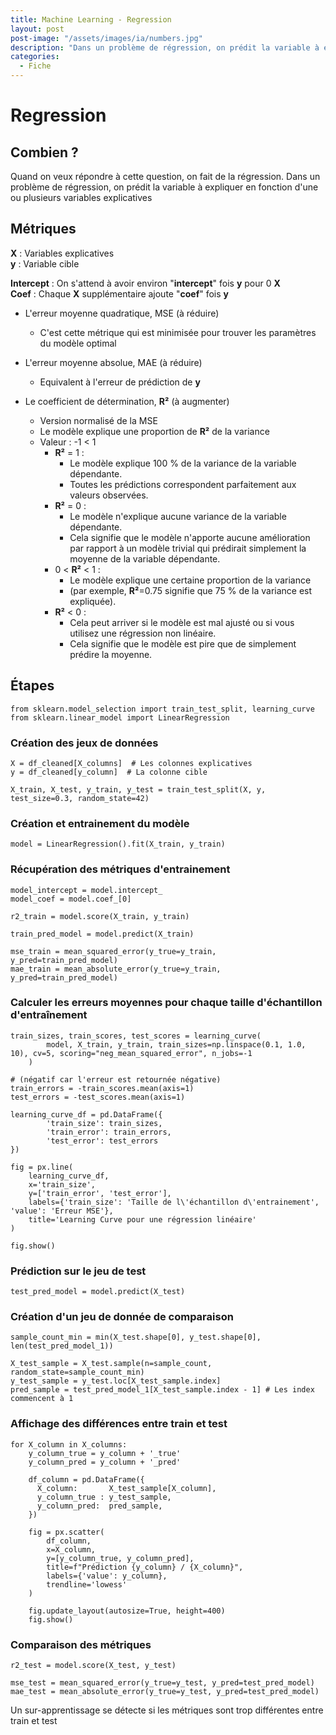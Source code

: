 ```yaml
---
title: Machine Learning - Regression
layout: post  
post-image: "/assets/images/ia/numbers.jpg"  
description: "Dans un problème de régression, on prédit la variable à expliquer en fonction d'une ou plusieurs variables explicatives"  
categories:
  - Fiche
---
```


# Regression

## Combien ?

Quand on veux répondre à cette question, on fait de la régression.
Dans un problème de régression, on prédit la variable à expliquer en fonction d'une ou plusieurs variables explicatives

## Métriques

**X** : Variables explicatives  
**y** : Variable cible  

**Intercept** : On s'attend à avoir environ "**intercept**" fois **y** pour 0 **X**  
**Coef** : Chaque **X** supplémentaire ajoute "**coef**" fois **y**  

- L'erreur moyenne quadratique, MSE (à réduire)
  - C'est cette métrique qui est minimisée pour trouver les paramètres du modèle optimal
- L'erreur moyenne absolue, MAE (à réduire)
  - Equivalent à l'erreur de prédiction de **y**

- Le coefficient de détermination, **R²** (à augmenter)
  - Version normalisé de la MSE
  - Le modèle explique une proportion de **R²** de la variance
  - Valeur : -1 < 1
    - **R²** = 1 :  
        - Le modèle explique 100 % de la variance de la variable dépendante.
        - Toutes les prédictions correspondent parfaitement aux valeurs observées.
    - **R²** = 0 :
        - Le modèle n'explique aucune variance de la variable dépendante.
        - Cela signifie que le modèle n'apporte aucune amélioration par rapport à un modèle trivial qui prédirait simplement la moyenne de la variable dépendante.
    - 0 < **R²** < 1 :
        - Le modèle explique une certaine proportion de la variance 
        - (par exemple, **R²**=0.75 signifie que 75 % de la variance est expliquée).
    - **R²** < 0 :
        - Cela peut arriver si le modèle est mal ajusté ou si vous utilisez une régression non linéaire. 
        - Cela signifie que le modèle est pire que de simplement prédire la moyenne.

## Étapes

```
from sklearn.model_selection import train_test_split, learning_curve
from sklearn.linear_model import LinearRegression
```

### Création des jeux de données
```
X = df_cleaned[X_columns]  # Les colonnes explicatives
y = df_cleaned[y_column]  # La colonne cible

X_train, X_test, y_train, y_test = train_test_split(X, y, test_size=0.3, random_state=42)
```

### Création et entrainement du modèle  
`model = LinearRegression().fit(X_train, y_train)`

### Récupération des métriques d'entrainement
```
model_intercept = model.intercept_
model_coef = model.coef_[0]

r2_train = model.score(X_train, y_train)
    
train_pred_model = model.predict(X_train)
    
mse_train = mean_squared_error(y_true=y_train, y_pred=train_pred_model)
mae_train = mean_absolute_error(y_true=y_train, y_pred=train_pred_model)
```

### Calculer les erreurs moyennes pour chaque taille d'échantillon d'entraînement
```
train_sizes, train_scores, test_scores = learning_curve(
        model, X_train, y_train, train_sizes=np.linspace(0.1, 1.0, 10), cv=5, scoring="neg_mean_squared_error", n_jobs=-1
    )
    
# (négatif car l'erreur est retournée négative)
train_errors = -train_scores.mean(axis=1)
test_errors = -test_scores.mean(axis=1)

learning_curve_df = pd.DataFrame({
        'train_size': train_sizes,
        'train_error': train_errors,
        'test_error': test_errors
})

fig = px.line(
    learning_curve_df, 
    x='train_size', 
    y=['train_error', 'test_error'],
    labels={'train_size': 'Taille de l\'échantillon d\'entrainement', 'value': 'Erreur MSE'},
    title='Learning Curve pour une régression linéaire'
)

fig.show()
```

### Prédiction sur le jeu de test
`test_pred_model = model.predict(X_test)`

### Création d'un jeu de donnée de comparaison
```
sample_count_min = min(X_test.shape[0], y_test.shape[0], len(test_pred_model_1))

X_test_sample = X_test.sample(n=sample_count, random_state=sample_count_min)
y_test_sample = y_test.loc[X_test_sample.index]
pred_sample = test_pred_model_1[X_test_sample.index - 1] # Les index commencent à 1
```

### Affichage des différences entre train et test
``` 
for X_column in X_columns:
    y_column_true = y_column + '_true'
    y_column_pred = y_column + '_pred'

    df_column = pd.DataFrame({
      X_column:       X_test_sample[X_column],
      y_column_true : y_test_sample,
      y_column_pred:  pred_sample,
    }) 

    fig = px.scatter(
        df_column, 
        x=X_column, 
        y=[y_column_true, y_column_pred], 
        title=f"Prédiction {y_column} / {X_column}",
        labels={'value': y_column},
        trendline='lowess'
    )
    
    fig.update_layout(autosize=True, height=400)
    fig.show()
```

### Comparaison des métriques 
```
r2_test = model.score(X_test, y_test)

mse_test = mean_squared_error(y_true=y_test, y_pred=test_pred_model)
mae_test = mean_absolute_error(y_true=y_test, y_pred=test_pred_model)
```
Un sur-apprentissage se détecte si les métriques sont trop différentes entre train et test